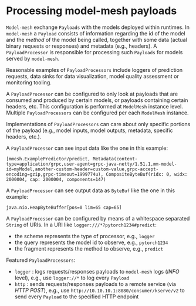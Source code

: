 Processing model-mesh payloads
=============================

`Model-mesh` exchange `Payloads` with the models deployed within runtimes.
In `model-mesh` a `Payload` consists of information regarding the id of the model and the _method_ of the model being called, together with some data (actual binary requests or responses) and metadata (e.g., headers).
A `PayloadProcessor` is responsible for processing such `Payloads` for models served by `model-mesh`.

Reasonable examples of `PayloadProcessors` include loggers of prediction requests, data sinks for data visualization, model quality assessment or monitoring tooling.

A `PayloadProcessor` can be configured to only look at payloads that are consumed and produced by certain models, or payloads containing certain headers, etc.
This configuration is performed at `ModelMesh` instance level.
Multiple `PayloadProcessors` can be configured per each `ModelMesh` instance.

Implementations of `PayloadProcessors` can care about only specific portions of the payload (e.g., model inputs, model outputs, metadata, specific headers, etc.).

A `PayloadProcessor` can see input data like the one in this example:
```text
[mmesh.ExamplePredictor/predict, Metadata(content-type=application/grpc,user-agent=grpc-java-netty/1.51.1,mm-model-id=myModel,another-custom-header=custom-value,grpc-accept-encoding=gzip,grpc-timeout=1999774u), CompositeByteBuf(ridx: 0, widx: 2000004, cap: 2000004, components=147)
```

A `PayloadProcessor` can see output data as `ByteBuf` like the one in this example:
```text
java.nio.HeapByteBuffer[pos=0 lim=65 cap=65]
```

A `PayloadProcessor` can be configured by means of a whitespace separated `String` of URIs.
In a URI like `logger:///*?pytorch1234#predict`: 
* the scheme represents the type of processor, e.g., `logger`
* the query represents the model id to observe, e.g., `pytorch1234`
* the fragment represents the method to observe, e.g., `predict`

Featured `PayloadProcessors`:
* `logger` : logs requests/responses payloads  to `model-mesh` logs (_INFO_ level), e.g., use `logger://*` to log every `Payload`
* `http` : sends requests/responses payloads to a remote service (via _HTTP POST_), e.g., use `http://10.10.10.1:8080/consumer/kserve/v2` to send every `Payload` to the specified HTTP endpoint